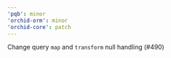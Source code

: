 ```yaml
---
'pqb': minor
'orchid-orm': minor
'orchid-core': patch
---
```


Change query `map` and `transform` null handling (#490)
